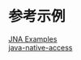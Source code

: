 
# 参考示例
[JNA Examples](https://www.eshayne.com/jnaex/index.html)   
[java-native-access](https://github.com/java-native-access/jna)
